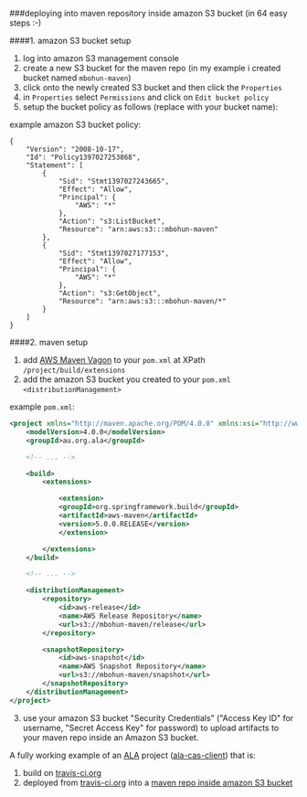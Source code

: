 ###deploying into maven repository inside amazon S3 bucket
(in 64 easy steps :-)

####1. amazon S3 bucket setup
1. log into amazon S3 management console
2. create a new S3 bucket for the maven repo (in my example i created bucket named `mbohun-maven`)
3. click onto the newly created S3 bucket and then click the `Properties`
4. in `Properties` select `Permissions` and click on `Edit bucket policy`
5. setup the bucket policy as follows (replace with your bucket name):

example amazon S3 bucket policy:
```
{
	"Version": "2008-10-17",
	"Id": "Policy1397027253868",
	"Statement": [
		{
			"Sid": "Stmt1397027243665",
			"Effect": "Allow",
			"Principal": {
				"AWS": "*"
			},
			"Action": "s3:ListBucket",
			"Resource": "arn:aws:s3:::mbohun-maven"
		},
		{
			"Sid": "Stmt1397027177153",
			"Effect": "Allow",
			"Principal": {
				"AWS": "*"
			},
			"Action": "s3:GetObject",
			"Resource": "arn:aws:s3:::mbohun-maven/*"
		}
	]
}
```

####2. maven setup
1. add [AWS Maven Vagon](https://github.com/spring-projects/aws-maven) to your `pom.xml` at XPath `/project/build/extensions`
2. add the amazon S3 bucket you created to your `pom.xml` `<distributionManagement>`

example `pom.xml`:

```xml
<project xmlns="http://maven.apache.org/POM/4.0.0" xmlns:xsi="http://www.w3.org/2001/XMLSchema-instance" xsi:schemaLocation="http://maven.apache.org/POM/4.0.0 http://maven.apache.org/xsd/maven-4.0.0.xsd">
    <modelVersion>4.0.0</modelVersion>
    <groupId>au.org.ala</groupId>

    <!-- ... --> 

    <build>
        <extensions>

            <extension>
	        <groupId>org.springframework.build</groupId>
	        <artifactId>aws-maven</artifactId>
	        <version>5.0.0.RELEASE</version>
            </extension>

        </extensions>
    </build>

    <!-- ... -->

    <distributionManagement>
        <repository>
	        <id>aws-release</id>
            <name>AWS Release Repository</name>
            <url>s3://mbohun-maven/release</url>
        </repository>

        <snapshotRepository>
            <id>aws-snapshot</id>
		    <name>AWS Snapshot Repository</name>
            <url>s3://mbohun-maven/snapshot</url>
        </snapshotRepository>
    </distributionManagement>
</project>
```
3. use your amazon S3 bucket "Security Credentials" ("Access Key ID" for username, "Secret Access Key" for password) to upload artifacts to your maven repo inside an Amazon S3 bucket. 

A fully working example of an [ALA](https://github.com/AtlasOfLivingAustralia) project ([ala-cas-client](https://github.com/mbohun/ala-cas-client)) that is:

1. build on [travis-ci.org](https://travis-ci.org/mbohun/ala-cas-client/builds/34688285)
2. deployed from [travis-ci.org](https://travis-ci.org/mbohun/ala-cas-client/builds/34688285) into a [maven repo inside amazon S3 bucket](https://mbohun-maven.s3.amazonaws.com)
